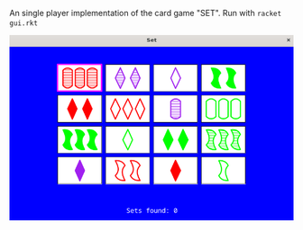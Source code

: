 An single player implementation of the card game "SET". 
Run with `racket gui.rkt`

![screenshot](set-screenshot.png)

